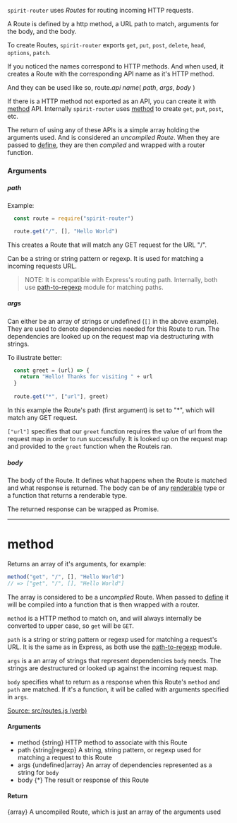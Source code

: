 `spirit-router` uses _Routes_ for routing incoming HTTP requests.

A Route is defined by a http method, a URL path to match, arguments for the body, and the body.

To create Routes, `spirit-router` exports `get`, `put`, `post`, `delete`, `head`, `options`, `patch`.

If you noticed the names correspond to HTTP methods. And when used, it creates a Route with the corresponding API name as it's HTTP method.

And they can be used like so, route._api name_( _path_, _args_, _body_ )

If there is a HTTP method not exported as an API, you can create it with [method](#method) API. Internally `spirit-router` uses [method](#method) to create `get`, `put`, `post`, etc.

The return of using any of these APIs is a simple array holding the arguments used. And is considered an _uncompiled Route_. When they are passed to [define](api.md#define), they are then _compiled_ and wrapped with a router function.

### Arguments

##### path
Example:
```js
  const route = require("spirit-router")

  route.get("/", [], "Hello World")
```
This creates a Route that will match any GET request for the URL "/".

Can be a string or string pattern or regexp. It is used for matching a incoming requests URL. 

> NOTE: It is compatible with Express's routing path. Internally, both use [path-to-regexp](https://www.npmjs.com/package/path-to-regexp) module for matching paths.

##### args
Can either be an array of strings or undefined (`[]` in the above example). 
They are used to denote dependencies needed for this Route to run. The dependencies are looked up on the request map via destructuring with strings.

To illustrate better:
```js
  const greet = (url) => {
    return "Hello! Thanks for visiting " + url
  }
  
  route.get("*", ["url"], greet)
```

In this example the Route's path (first argument) is set to "*", which will match any GET request.

`["url"]` specifies that our `greet` function requires the value of url from the request map in order to run successfully. It is looked up on the request map and provided to the `greet` function when the Routeis ran.

##### body
The body of the Route. It defines what happens when the Route is matched and what response is returned. The body can be of any [renderable](api.md#render) type or a function that returns a renderable type.

The returned response can be wrapped as Promise.


-----------------------------------------------------


# method

Returns an array of it's arguments, for example:
```js
method("get", "/", [], "Hello World") 
// => ["get", "/", [], "Hello World"]
```

The array is considered to be a _uncompiled_ Route. When passed to [define](api.md#define) it will be compiled into a function that is then wrapped with a router.

`method` is a HTTP method to match on, and will always internally be converted to upper case, so `get` will be `GET`.

`path` is a string or string pattern or regexp used for matching a request's URL. It is the same as in Express, as both use the [path-to-regexp](https://www.npmjs.com/package/path-to-regexp) module.

`args` is a an array of strings that represent dependencies `body` needs. The strings are destructured or looked up against the incoming request map.

`body` specifies what to return as a response when this Route's `method` and `path` are matched. If it's a function, it will be called with arguments specified in `args`.

[Source: src/routes.js (verb)](../../src/routes.js#L97)

#### Arguments
* method {string} HTTP method to associate with this Route
* path {string|regexp} A string, string pattern, or regexp used for matching a request to this Route
* args {undefined|array} An array of dependencies represented as a string for `body`
* body {*} The result or response of this Route

#### Return
{array} A uncompiled Route, which is just an array of the arguments used

